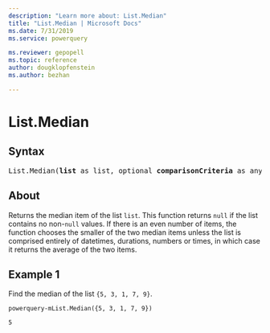 ```yaml
---
description: "Learn more about: List.Median"
title: "List.Median | Microsoft Docs"
ms.date: 7/31/2019
ms.service: powerquery

ms.reviewer: gepopell
ms.topic: reference
author: dougklopfenstein
ms.author: bezhan

---
```

# List.Median

## Syntax

<pre>
List.Median(<b>list</b> as list, optional <b>comparisonCriteria</b> as any) as any
</pre>

## About
Returns the median item of the list `list`. This function returns `null` if the list contains no non-`null` values. If there is an even number of items, the function chooses the smaller of the two median items unless the list is comprised entirely of datetimes, durations, numbers or times, in which case it returns the average of the two items.

## Example 1
Find the median of the list `{5, 3, 1, 7, 9}`.

```powerquery-m
powerquery-mList.Median({5, 3, 1, 7, 9})
```

`5`  
